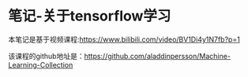 # 笔记-关于tensorflow学习

本笔记是基于视频课程:https://www.bilibili.com/video/BV1Di4y1N7fb?p=1

该课程的github地址是：https://github.com/aladdinpersson/Machine-Learning-Collection

